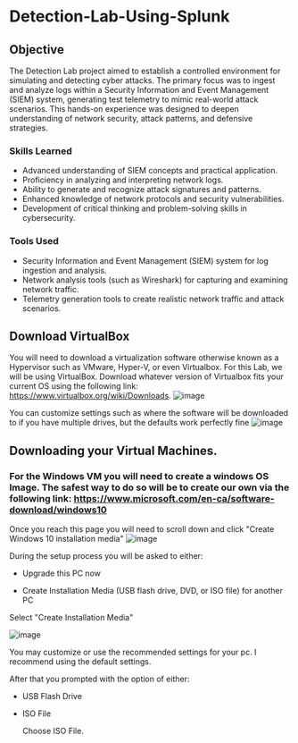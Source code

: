 # Detection-Lab-Using-Splunk

## Objective

The Detection Lab project aimed to establish a controlled environment for simulating and detecting cyber attacks. The primary focus was to ingest and analyze logs within a Security Information and Event Management (SIEM) system, generating test telemetry to mimic real-world attack scenarios. This hands-on experience was designed to deepen understanding of network security, attack patterns, and defensive strategies.

### Skills Learned

- Advanced understanding of SIEM concepts and practical application.
- Proficiency in analyzing and interpreting network logs.
- Ability to generate and recognize attack signatures and patterns.
- Enhanced knowledge of network protocols and security vulnerabilities.
- Development of critical thinking and problem-solving skills in cybersecurity.

### Tools Used

- Security Information and Event Management (SIEM) system for log ingestion and analysis.
- Network analysis tools (such as Wireshark) for capturing and examining network traffic.
- Telemetry generation tools to create realistic network traffic and attack scenarios.


## Download VirtualBox
  
You will need to download a virtualization software otherwise known as a Hypervisor such as VMware, Hyper-V, or even Virtualbox. For this Lab, we will be using VirtualBox. Download whatever version of Virtualbox fits your current OS using the following link: https://www.virtualbox.org/wiki/Downloads.
![image](https://github.com/user-attachments/assets/971d842a-ff91-4a57-9247-3f396de514c0)

You can customize settings such as where the software will be downloaded to if you have multiple drives, but the defaults work perfectly fine
![image](https://github.com/user-attachments/assets/10f9824d-d31e-4063-bc3a-9b09efa89668)


## Downloading your Virtual Machines.
### For the Windows VM you will need to create a windows OS Image. The safest way to do so will be to create our own via the following link: https://www.microsoft.com/en-ca/software-download/windows10

Once you reach this page you will need to scroll down and click "Create Windows 10 installation media"
![image](https://github.com/user-attachments/assets/6e10f8b2-77fc-4f15-aecb-cf7b1f1a499f)

During the setup process you will be asked to either:

 - Upgrade this PC now
 
 - Create Installation Media (USB flash drive, DVD, or ISO file) for another PC

 Select "Create Installation Media"
 
 ![image](https://github.com/user-attachments/assets/ebc89575-64cc-4272-a91e-25463c822fa2)

You may customize or use the recommended settings for your pc. I recommend using the default settings.

After that you prompted with the option of either:

- USB Flash Drive

- ISO File

  Choose ISO File.
